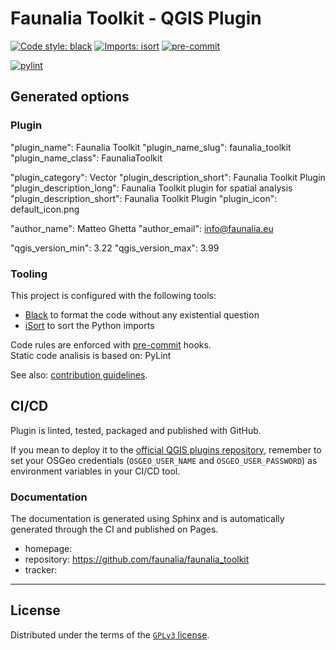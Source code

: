 # Faunalia Toolkit - QGIS Plugin

[![Code style: black](https://img.shields.io/badge/code%20style-black-000000.svg)](https://github.com/psf/black)
[![Imports: isort](https://img.shields.io/badge/%20imports-isort-%231674b1?style=flat&labelColor=ef8336)](https://pycqa.github.io/isort/)
[![pre-commit](https://img.shields.io/badge/pre--commit-enabled-brightgreen?logo=pre-commit&logoColor=white)](https://github.com/pre-commit/pre-commit)

[![pylint](https://github.com/faunalia/faunalia_toolkitlint/pylint.svg)](Nonelint/)


## Generated options

### Plugin

"plugin_name": Faunalia Toolkit
"plugin_name_slug": faunalia_toolkit
"plugin_name_class": FaunaliaToolkit

"plugin_category": Vector
"plugin_description_short": Faunalia Toolkit Plugin
"plugin_description_long": Faunalia Toolkit plugin for spatial analysis
"plugin_description_short": Faunalia Toolkit Plugin
"plugin_icon": default_icon.png

"author_name": Matteo Ghetta
"author_email": info@faunalia.eu

"qgis_version_min": 3.22
"qgis_version_max": 3.99

### Tooling

This project is configured with the following tools:

- [Black](https://black.readthedocs.io/en/stable/) to format the code without any existential question
- [iSort](https://pycqa.github.io/isort/) to sort the Python imports

Code rules are enforced with [pre-commit](https://pre-commit.com/) hooks.  
Static code analisis is based on: PyLint

See also: [contribution guidelines](CONTRIBUTING.md).

## CI/CD

Plugin is linted, tested, packaged and published with GitHub.

If you mean to deploy it to the [official QGIS plugins repository](https://plugins.qgis.org/), remember to set your OSGeo credentials (`OSGEO_USER_NAME` and `OSGEO_USER_PASSWORD`) as environment variables in your CI/CD tool. 


### Documentation

The documentation is generated using Sphinx and is automatically generated through the CI and published on Pages.

- homepage: <None>
- repository: <https://github.com/faunalia/faunalia_toolkit>
- tracker: <None>

----

## License

Distributed under the terms of the [`GPLv3` license](LICENSE).
